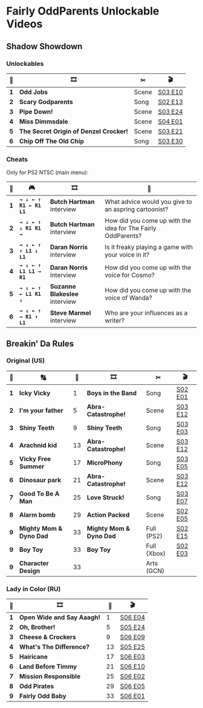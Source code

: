 # Fairly OddParents Unlockable Videos

## Shadow Showdown

### Unlockables

| 🔢	| 🎞️	| ✂	| 🎬	|
| :-:	| ---	| ---	| ---	|
| **1**	| **Odd Jobs**								| Scene	| [S03 E10](https://fairlyoddparents.fandom.com/wiki/Odd_Jobs)								|
| **2**	| **Scary Godparents**						| Song	| [S02 E13](https://fairlyoddparents.fandom.com/wiki/Scary_Godparents)						|
| **3**	| **Pipe Down!**							| Scene	| [S03 E24](https://fairlyoddparents.fandom.com/wiki/Pipe_Down!)							|
| **4**	| **Miss Dimmsdale**						| Scene	| [S04 E01](https://fairlyoddparents.fandom.com/wiki/Miss_Dimmsdale_(episode))				|
| **5**	| **The Secret Origin of Denzel Crocker!**	| Scene	| [S03 E21](https://fairlyoddparents.fandom.com/wiki/The_Secret_Origin_of_Denzel_Crocker!)	|
| **6**	| **Chip Off The Old Chip**					| Song	| [S03 E30](https://fairlyoddparents.fandom.com/wiki/Chip_Off_The_Old_Chip)					|

### Cheats

Only for PS2 NTSC (main menu):

| 🔢	| 🎮	| 🎞️	| 💬	|
| :-:	| ---	| ---	| ---	|
| **1**	| **`→ ↓ ← ↑ R1 ← R1 L1`**	| **Butch Hartman** interview		| What advice would you give to an aspring cartoonist?			|
| **2**	| **`→ ↓ ← ↑ ↓ R1 R1 →`**	| **Butch Hartman** interview		| How did you come up with the idea for The Fairly OddParents?	|
| **3**	| **`→ ↓ ← ↑ ↑ L1 ↓ L1`**	| **Daran Norris** interview		| Is it freaky playing a game with your voice in it?			|
| **4**	| **`→ ↓ ← ↑ L1 L1 → R1`**	| **Daran Norris** interview 		| How did you come up with the voice for Cosmo?					|
| **5**	| **`→ ↓ ← ↑ ← L1 R1 ↓`**	| **Suzanne Blakeslee** interview	| How did you come up with the voice of Wanda?					|
| **6**	| **`→ ↓ ← ↑ → R1 ↑ L1`**	| **Steve Marmel** interview		| Who are your influences as a writer?							|

## Breakin' Da Rules

### Original (US)

| 🔢	| 🔠	| 🎴	| 🎞️	| ✂	| 🎬	|
| :-:	| ---	| ---	| ---	| ---	| ---	|
| **1**	| **Icky Vicky**			| 1		| **Boys in the Band**		| Song			| [S02 E01](https://fairlyoddparents.fandom.com/wiki/Boys_in_the_Band)			|
| **2**	| **I'm your father**		| 5		| **Abra-Catastrophe!**		| Scene			| [S03 E12](https://fairlyoddparents.fandom.com/wiki/Abra-Catastrophe!)			|
| **3**	| **Shiny Teeth**			| 9		| **Shiny Teeth**			| Song			| [S03 E03](https://fairlyoddparents.fandom.com/wiki/Shiny_Teeth)				|
| **4**	| **Arachnid kid**			| 13	| **Abra-Catastrophe!**		| Scene			| [S03 E12](https://fairlyoddparents.fandom.com/wiki/Abra-Catastrophe!)			|
| **5**	| **Vicky Free Summer**		| 17	| **MicroPhony**			| Song			| [S03 E05](https://fairlyoddparents.fandom.com/wiki/MicroPhony)				|
| **6**	| **Dinosaur park**			| 21	| **Abra-Catastrophe!**		| Scene			| [S03 E12](https://fairlyoddparents.fandom.com/wiki/Abra-Catastrophe!)			|
| **7**	| **Good To Be A Man**		| 25	| **Love Struck!**			| Song			| [S03 E07](https://fairlyoddparents.fandom.com/wiki/Love_Struck!)				|
| **8**	| **Alarm bomb**			| 29	| **Action Packed**			| Scene			| [S02 E05](https://fairlyoddparents.fandom.com/wiki/Action_Packed)				|
| **9**	| **Mighty Mom & Dyno Dad**	| 33	| **Mighty Mom & Dyno Dad**	| Full (PS2)	| [S02 E15](https://fairlyoddparents.fandom.com/wiki/Mighty_Mom_and_Dyno_Dad)	|
| **9**	| **Boy Toy**				| 33	| **Boy Toy**				| Full (Xbox)	| [S02 E03](https://fairlyoddparents.fandom.com/wiki/Boy_Toy)					|
| **9**	| **Character Design**		| 33	| 							| Arts (GCN)	| 																				|

### Lady in Color (RU)

| 🔢	| 🎞️	| 🎴	| 🎬	|
| :-:	| ---	| ---	| ---	|
| **1**	| **Open Wide and Say Aaagh!**	| 1		| [S06 E04](https://fairlyoddparents.fandom.com/wiki/Open_Wide_and_Say_Aaagh!)		|
| **2**	| **Oh, Brother!**				| 5		| [S05 E24](https://fairlyoddparents.fandom.com/wiki/Oh,_Brother!)					|
| **3**	| **Cheese & Crockers**			| 9		| [S06 E09](https://fairlyoddparents.fandom.com/wiki/Cheese_%26_Crockers)			|
| **4**	| **What's The Difference?**	| 13	| [S05 E25](https://fairlyoddparents.fandom.com/wiki/What%27s_The_Difference%3F)	|
| **5**	| **Hairicane**					| 17	| [S06 E03](https://fairlyoddparents.fandom.com/wiki/Hairicane)						|
| **6**	| **Land Before Timmy**			| 21	| [S06 E10](https://fairlyoddparents.fandom.com/wiki/Land_Before_Timmy)				|
| **7**	| **Mission Responsible**		| 25	| [S06 E02](https://fairlyoddparents.fandom.com/wiki/Mission_Responsible)			|
| **8**	| **Odd Pirates**				| 29	| [S06 E05](https://fairlyoddparents.fandom.com/wiki/Odd_Pirates)					|
| **9**	| **Fairly Odd Baby**			| 33	| [S06 E01](https://fairlyoddparents.fandom.com/wiki/Fairly_Odd_Baby)				|
